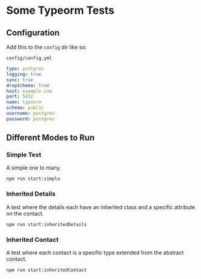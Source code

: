 # Some Typeorm Tests

## Configuration

Add this to the `config` dir like so:

`config/config.yml`  

```yaml
type: postgres
logging: true
sync: true
dropSchema: true
host: example.com
port: 5432
name: typeorm
schema: public
username: postgres
password: postgres
```

## Different Modes to Run

### Simple Test

A simple one to many. 

```
npm run start:simple
```

### Inherited Details

A test where the details each have an inherited class and a specific attribute on the contact. 

```
npm run start:inheritedDetails
```

### Inherited Contact

A test where each contact is a specific type extended from the abstract contact. 

```
npm run start:inheritedContact
```